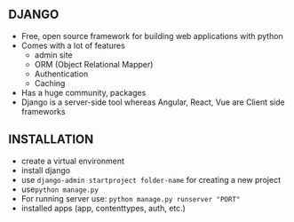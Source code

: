 ## DJANGO
- Free, open source framework for building web applications with python
- Comes with a lot of features
    - admin site
    - ORM (Object Relational Mapper)
    - Authentication
    - Caching
- Has a huge community, packages
- Django is a server-side tool whereas Angular, React, Vue are Client side frameworks

## INSTALLATION
- create a virtual environment
- install django
- use `django-admin startproject folder-name` for creating a new project       
- use`python manage.py`
- For running server use: `python manage.py runserver "PORT"`
- installed apps (app, contenttypes, auth, etc.)
